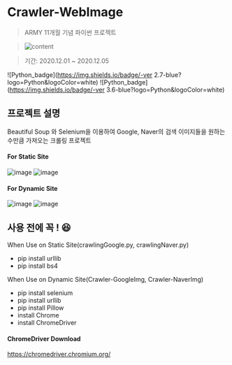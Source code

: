 # Crawler-WebImage
> ARMY 11개월 기념 파이썬 프로젝트

>![content](https://user-images.githubusercontent.com/56578913/101244919-a4642200-374c-11eb-850c-9bc6f873e142.png)

> 기간: 2020.12.01 ~ 2020.12.05

![Python_badge](https://img.shields.io/badge/-ver 2.7-blue?logo=Python&logoColor=white)
![Python_badge](https://img.shields.io/badge/-ver 3.6-blue?logo=Python&logoColor=white)

## 프로젝트 설명
Beautiful Soup 와 Selenium을 이용하여 Google, Naver의 검색 이미지들을 원하는 수만큼 가져오는 크롤링 프로젝트

#### For Static Site
![image](https://user-images.githubusercontent.com/56578913/101244452-053e2b00-374a-11eb-88aa-7b50aa256ad1.png)
![image](https://user-images.githubusercontent.com/56578913/101244478-2141cc80-374a-11eb-924f-c559f6d4d9a8.png)

#### For Dynamic Site
![image](https://user-images.githubusercontent.com/56578913/101245308-4be25400-374f-11eb-8365-ba71fcfbc328.png)
![image](https://user-images.githubusercontent.com/56578913/101245328-687e8c00-374f-11eb-9986-fd826e7611c6.png)

## 사용 전에 꼭 ! 😆
When Use on Static Site(crawlingGoogle.py, crawlingNaver.py)
- pip install urllib
- pip install bs4

When Use on Dynamic Site(Crawler-GoogleImg, Crawler-NaverImg)
- pip install selenium
- pip install urllib
- pip install Pillow
- install Chrome
- install ChromeDriver

#### ChromeDriver Download
https://chromedriver.chromium.org/
